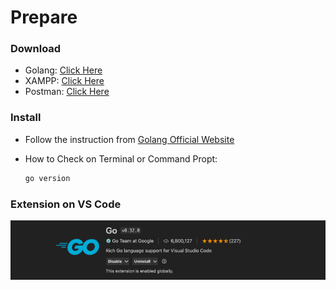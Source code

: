 # Prepare

### Download

- Golang: [Click Here](https://go.dev/dl/)
- XAMPP: [Click Here](https://www.apachefriends.org/download.html)
- Postman: [Click Here](https://www.postman.com/downloads/?utm_source=postman-home)

### Install

- Follow the instruction from [Golang Official Website](https://go.dev/doc/install)

- How to Check on Terminal or Command Propt:

  ```bash
  go version
  ```

### Extension on VS Code

![Go Extension](./extension.png)
